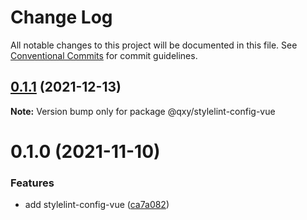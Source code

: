 # Change Log

All notable changes to this project will be documented in this file.
See [Conventional Commits](https://conventionalcommits.org) for commit guidelines.

## [0.1.1](https://github.com/qxy-fe/configs/compare/@qxy/stylelint-config-vue@0.1.0...@qxy/stylelint-config-vue@0.1.1) (2021-12-13)

**Note:** Version bump only for package @qxy/stylelint-config-vue





# 0.1.0 (2021-11-10)


### Features

* add stylelint-config-vue ([ca7a082](https://github.com/qxy-fe/configs/commit/ca7a0822d35b13aa7461fa2ca31cd993c0b5ee6b))
